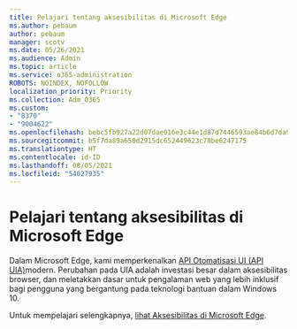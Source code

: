 ```yaml
---
title: Pelajari tentang aksesibilitas di Microsoft Edge
ms.author: pebaum
author: pebaum
manager: scotv
ms.date: 05/26/2021
ms.audience: Admin
ms.topic: article
ms.service: o365-administration
ROBOTS: NOINDEX, NOFOLLOW
localization_priority: Priority
ms.collection: Adm_O365
ms.custom:
- "8370"
- "9004622"
ms.openlocfilehash: bebc5fb927a22d07dae016e3c44e1d87d7446593ae84b6d7da9b2354ac53a599
ms.sourcegitcommit: b5f7da89a650d2915dc652449623c78be6247175
ms.translationtype: HT
ms.contentlocale: id-ID
ms.lasthandoff: 08/05/2021
ms.locfileid: "54027935"
---
```

# <a name="learn-about-accessibility-in-microsoft-edge"></a>Pelajari tentang aksesibilitas di Microsoft Edge

Dalam Microsoft Edge, kami memperkenalkan [API Otomatisasi UI (API UIA)](https://go.microsoft.com/fwlink/?linkid=2153423)modern. Perubahan pada UIA adalah investasi besar dalam aksesibilitas browser, dan meletakkan dasar untuk pengalaman web yang lebih inklusif bagi pengguna yang bergantung pada teknologi bantuan dalam Windows 10. 

Untuk mempelajari selengkapnya, [lihat Aksesibilitas di Microsoft Edge](https://go.microsoft.com/fwlink/?linkid=2153512).
